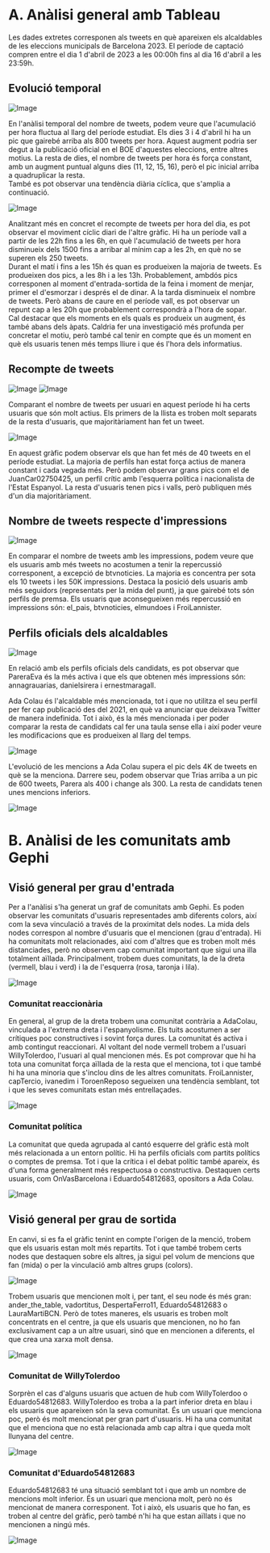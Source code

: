 # A. Anàlisi general amb Tableau  
Les dades extretes corresponen als tweets en què apareixen els alcaldables de les eleccions municipals de Barcelona 2023. El període de captació compren entre el dia 1 d'abril de 2023 a les 00:00h fins al dia 16 d'abril a les 23:59h.

## Evolució temporal

![Image](https://github.com/Jaume14/Big_data/blob/main/Treball_Twitter/Img/Pasted%20image%2020230427173123.png)

En l'anàlisi temporal del nombre de tweets, podem veure que l'acumulació per hora fluctua al llarg del període estudiat. Els dies 3 i 4 d'abril hi ha un pic que gairebé arriba als 800 tweets per hora. Aquest augment podria ser degut a la publicació oficial en el BOE d'aquestes eleccions, entre altres motius. La resta de dies, el nombre de tweets per hora és força constant, amb un augment puntual alguns dies (11, 12, 15, 16), però el pic inicial arriba a quadruplicar la resta.  
També es pot observar una tendència diària cíclica, que s'amplia a continuació.

![Image](https://github.com/Jaume14/Big_data/blob/main/Treball_Twitter/Img/Pasted%20image%2020230427173012.png)

Analitzant més en concret el recompte de tweets per hora del dia, es pot observar el moviment cíclic diari de l'altre gràfic. Hi ha un període vall a partir de les 22h fins a les 6h, en què l'acumulació de tweets per hora disminueix dels 1500 fins a arribar al mínim cap a les 2h, en què no se superen els 250 tweets.  
Durant el matí i fins a les 15h és quan es produeixen la majoria de tweets. Es produeixen dos pics, a les 8h i a les 13h. Probablement, ambdós pics corresponen al moment d'entrada-sortida de la feina i moment de menjar, primer el d'esmorzar i després el de dinar. A la tarda disminueix el nombre de tweets. Però abans de caure en el període vall, es pot observar un repunt cap a les 20h que probablement correspondrà a l'hora de sopar.  
Cal destacar que els moments en els quals es produeix un augment, és també abans dels àpats. Caldria fer una investigació més profunda per concretar el motiu, però també cal tenir en compte que és un moment en què els usuaris tenen més temps lliure i que és l'hora dels informatius.

## Recompte de tweets

![Image](https://github.com/Jaume14/Big_data/blob/main/Treball_Twitter/Img/Pasted%20image%2020230504130356.png)
![Image](https://github.com/Jaume14/Big_data/blob/main/Treball_Twitter/Img/Pasted%20image%2020230504132825.png)

Comparant el nombre de tweets per usuari en aquest període hi ha certs usuaris que són molt actius. Els primers de la llista es troben molt separats de la resta d'usuaris, que majoritàriament han fet un tweet.

![Image](https://github.com/Jaume14/Big_data/blob/main/Treball_Twitter/Img/Pasted%20image%2020230504131032.png)

En aquest gràfic podem observar els que han fet més de 40 tweets en el període estudiat. La majoria de perfils han estat força actius de manera constant i cada vegada més. Però podem observar grans pics com el de JuanCar02750425, un perfil crític amb l'esquerra política i nacionalista de l'Estat Espanyol. La resta d'usuaris tenen pics i valls, però publiquen més d'un dia majoritàriament.

## Nombre de tweets respecte d'impressions

![Image](https://github.com/Jaume14/Big_data/blob/main/Treball_Twitter/Img/Pasted%20image%2020230427173644.png)

En comparar el nombre de tweets amb les impressions, podem veure que els usuaris amb més tweets no acostumen a tenir la repercussió corresponent, a excepció de btvnoticies. La majoria es concentra per sota els 10 tweets i les 50K impressions. Destaca la posició dels usuaris amb més seguidors (representats per la mida del punt), ja que gairebé tots són perfils de premsa. Els usuaris que aconsegueixen més repercussió en impressions són: el_pais, btvnoticies, elmundoes i FroiLannister.

## Perfils oficials dels alcaldables

![Image](https://github.com/Jaume14/Big_data/blob/main/Treball_Twitter/Img/Pasted%20image%2020230427175228.png)

En relació amb els perfils oficials dels candidats, es pot observar que PareraEva és la més activa i que els que obtenen més impressions són: annagrauarias, danielsirera i ernestmaragall.

Ada Colau és l'alcaldable més mencionada, tot i que no utilitza el seu perfil per fer cap publicació des del 2021, en què va anunciar que deixava Twitter de manera indefinida. Tot i això, és la més mencionada i per poder comparar la resta de candidats cal fer una taula sense ella i així poder veure les modificacions que es produeixen al llarg del temps.

![Image](https://github.com/Jaume14/Big_data/blob/main/Treball_Twitter/Img/Pasted%20image%2020230504133612.png)

L'evolució de les mencions a Ada Colau supera el pic dels 4K de tweets en què se la menciona. Darrere seu, podem observar que Trias arriba a un pic de 600 tweets, Parera als 400 i change als 300. La resta de candidats tenen unes mencions inferiors.

![Image](https://github.com/Jaume14/Big_data/blob/main/Treball_Twitter/Img/Hoja%2011.png)

# B. Anàlisi de les comunitats amb Gephi

## Visió general per grau d'entrada  
Per a l'anàlisi s'ha generat un graf de comunitats amb Gephi. Es poden observar les comunitats d'usuaris representades amb diferents colors, així com la seva vinculació a través de la proximitat dels nodes. La mida dels nodes correspon al nombre d'usuaris que el mencionen (grau d'entrada). Hi ha comunitats molt relacionades, així com d'altres que es troben molt més distanciades, però no observem cap comunitat important que sigui una illa totalment aïllada. Principalment, trobem dues comunitats, la de la dreta (vermell, blau i verd) i la de l'esquerra (rosa, taronja i lila).

![Image](https://github.com/Jaume14/Big_data/blob/main/Treball_Twitter/Img/Pasted%20image%2020230504134006.png)

### Comunitat reaccionària  
En general, al grup de la dreta trobem una comunitat contrària a AdaColau, vinculada a l'extrema dreta i l'espanyolisme. Els tuits acostumen a ser crítiques poc constructives i sovint força dures. La comunitat és activa i amb contingut reaccionari. Al voltant del node vermell trobem a l'usuari WillyTolerdoo, l'usuari al qual mencionen més. Es pot comprovar que hi ha tota una comunitat força aïllada de la resta que el menciona, tot i que també hi ha una minoria que s'inclou dins de les altres comunitats. FroiLannister, capTercio, ivanedim i ToroenReposo segueixen una tendència semblant, tot i que les seves comunitats estan més entrellaçades.

![Image](https://github.com/Jaume14/Big_data/blob/main/Treball_Twitter/Img/Pasted%20image%2020230504102654.png)

### Comunitat política  
La comunitat que queda agrupada al cantó esquerre del gràfic està molt més relacionada a un entorn polític. Hi ha perfils oficials com partits polítics o comptes de premsa. Tot i que la crítica i el debat polític també apareix, és d'una forma generalment més respectuosa o constructiva. Destaquen certs usuaris, com OnVasBarcelona i Eduardo54812683, opositors a Ada Colau.

![Image](https://github.com/Jaume14/Big_data/blob/main/Treball_Twitter/Img/Pasted%20image%2020230504103055.png)

## Visió general per grau de sortida  
En canvi, si es fa el gràfic tenint en compte l'origen de la menció, trobem que els usuaris estan molt més repartits. Tot i que també trobem certs nodes que destaquen sobre els altres, ja sigui pel volum de mencions que fan (mida) o per la vinculació amb altres grups (colors).

![Image](https://github.com/Jaume14/Big_data/blob/main/Treball_Twitter/Img/Pasted%20image%2020230504105004.png)

Trobem usuaris que mencionen molt i, per tant, el seu node és més gran: ander_the_table, vadortitus, DespertaFerro11, Eduardo54812683 o LauraMartiBCN. Però de totes maneres, els usuaris es troben molt concentrats en el centre, ja que els usuaris que mencionen, no ho fan exclusivament cap a un altre usuari, sinó que en mencionen a diferents, el que crea una xarxa molt densa.

![Image](https://github.com/Jaume14/Big_data/blob/main/Treball_Twitter/Img/Pasted%20image%2020230504105130.png)

### Comunitat de WillyTolerdoo  
Sorprèn el cas d'alguns usuaris que actuen de hub com WillyTolerdoo o Eduardo54812683. WillyTolerdoo es troba a la part inferior dreta en blau i els usuaris que apareixen són la seva comunitat. És un usuari que menciona poc, però és molt mencionat per gran part d'usuaris. Hi ha una comunitat que el menciona que no està relacionada amb cap altra i que queda molt llunyana del centre.

![Image](https://github.com/Jaume14/Big_data/blob/main/Treball_Twitter/Img/Pasted%20image%2020230504105303.png)

### Comunitat d'Eduardo54812683  
Eduardo54812683 té una situació semblant tot i que amb un nombre de mencions molt inferior. És un usuari que menciona molt, però no és mencionat de manera corresponent. Tot i això, els usuaris que ho fan, es troben al centre del gràfic, però també n'hi ha que estan aïllats i que no mencionen a ningú més.

![Image](https://github.com/Jaume14/Big_data/blob/main/Treball_Twitter/Img/Pasted%20image%2020230504105651.png)

